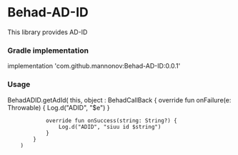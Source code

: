 # Behad-AD-ID
This library provides AD-ID
<h3>Gradle implementation</h3>

implementation 'com.github.mannonov:Behad-AD-ID:0.0.1'

<h3>Usage</h3>

BehadADID.getAdId(
            this,
            object : BehadCallBack {
                override fun onFailure(e: Throwable) {
                    Log.d("ADID", "$e")
                }

                override fun onSuccess(string: String?) {
                    Log.d("ADID", "siuu id $string")
                }
            }
        )
